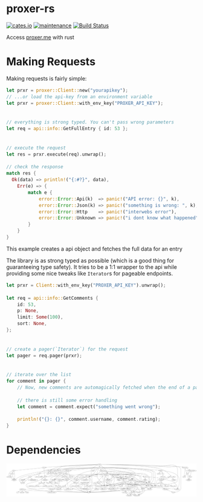 # proxer-rs
[![cates.io](https://img.shields.io/crates/v/proxer.svg)](https://crates.io/crates/proxer)
[![maintenance](https://img.shields.io/badge/maintenance-actively--developed-brightgreen.svg)](https://crates.io/crates/proxer)
[![Build Status](https://travis-ci.org/cuechan/proxer-rs.svg?branch=master)](https://travis-ci.org/cuechan/proxer-rs)

Access [proxer.me](https://proxer.me) with rust


# Making Requests

Making requests is fairly simple:


```rust
let prxr = proxer::Client::new("yourapikey");
// ...or load the api-key from an environment variable
let prxr = proxer::Client::with_env_key("PROXER_API_KEY");


// everything is strong typed. You can't pass wrong parameters
let req = api::info::GetFullEntry { id: 53 };


// execute the request
let res = prxr.execute(req).unwrap();

// check the response
match res {
  Ok(data) => println!("{:#?}", data),
	Err(e) => {
		match e {
			error::Error::Api(k)  => panic!("API error: {}", k),
			error::Error::Json(k) => panic!("something is wrong: ", k),
			error::Error::Http    => panic!("interwebs error"),
			error::Error::Unknown => panic!("i dont know what happened"),
		}
	}
}

```

This example creates a api object and fetches the full data for an entry

The library is as strong typed as possible (which is a good thing for guaranteeing type safety).
It tries to be a 1:1 wrapper to the api while providing some nice tweaks like `Iterator`s for pageable endpoints.


```rust
let prxr = Client::with_env_key("PROXER_API_KEY").unwrap();

let req = api::info::GetComments {
	id: 53,
	p: None,
	limit: Some(100),
	sort: None,
};


// create a pager(`Iterator`) for the request
let pager = req.pager(prxr);


// iterate over the list
for comment in pager {
	// Now, new comments are automagically fetched when the end of a page is reached

	// there is still some error handling
	let comment = comment.expect("something went wrong");

	println!("{}: {}", comment.username, comment.rating);
}
```


# Dependencies

![Dependency graph](./dependencies.png)
